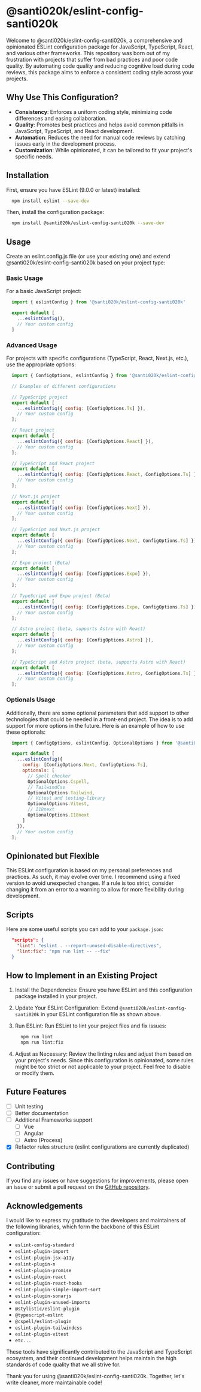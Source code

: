# @santi020k/eslint-config-santi020k

Welcome to @santi020k/eslint-config-santi020k, a comprehensive and opinionated ESLint configuration package for JavaScript, TypeScript, React, and various other frameworks. This repository was born out of my frustration with projects that suffer from bad practices and poor code quality. By automating code quality and reducing cognitive load during code reviews, this package aims to enforce a consistent coding style across your projects.

## Why Use This Configuration?

- **Consistency**: Enforces a uniform coding style, minimizing code differences and easing collaboration.
- **Quality**: Promotes best practices and helps avoid common pitfalls in JavaScript, TypeScript, and React development.
- **Automation**: Reduces the need for manual code reviews by catching issues early in the development process.
- **Customization**: While opinionated, it can be tailored to fit your project's specific needs.

## Installation

First, ensure you have ESLint (9.0.0 or latest) installed:

```bash
  npm install eslint --save-dev
```

Then, install the configuration package:

```bash
  npm install @santi020k/eslint-config-santi020k --save-dev
```

## Usage

Create an eslint.config.js file (or use your existing one) and extend @santi020k/eslint-config-santi020k based on your project type:

### Basic Usage

For a basic JavaScript project:

```js
  import { eslintConfig } from '@santi020k/eslint-config-santi020k'

  export default [
    ...eslintConfig(),
    // Your custom config
  ]
```

### Advanced Usage

For projects with specific configurations (TypeScript, React, Next.js, etc.), use the appropriate options:

```js
  import { ConfigOptions, eslintConfig } from '@santi020k/eslint-config-santi020k';

  // Examples of different configurations

  // TypeScript project
  export default [
    ...eslintConfig({ config: [ConfigOptions.Ts] }),
    // Your custom config
  ];

  // React project
  export default [
    ...eslintConfig({ config: [ConfigOptions.React] }),
    // Your custom config
  ];

  // TypeScript and React project
  export default [
    ...eslintConfig({ config: [ConfigOptions.React, ConfigOptions.Ts] }),
    // Your custom config
  ];

  // Next.js project
  export default [
    ...eslintConfig({ config: [ConfigOptions.Next] }),
    // Your custom config
  ];

  // TypeScript and Next.js project
  export default [
    ...eslintConfig({ config: [ConfigOptions.Next, ConfigOptions.Ts] }),
    // Your custom config
  ];

  // Expo project (Beta)
  export default [
    ...eslintConfig({ config: [ConfigOptions.Expo] }),
    // Your custom config
  ];

  // TypeScript and Expo project (Beta)
  export default [
    ...eslintConfig({ config: [ConfigOptions.Expo, ConfigOptions.Ts] }),
    // Your custom config
  ];

  // Astro project (beta, supports Astro with React)
  export default [
    ...eslintConfig({ config: [ConfigOptions.Astro] }),
    // Your custom config
  ];

  // TypeScript and Astro project (beta, supports Astro with React)
  export default [
    ...eslintConfig({ config: [ConfigOptions.Astro, ConfigOptions.Ts] }),
    // Your custom config
  ];
```

### Optionals Usage

Additionally, there are some optional parameters that add support to other technologies that could be needed in a front-end project. The idea is to add support for more options in the future. Here is an example of how to use these optionals:

```js
  import { ConfigOptions, eslintConfig, OptionalOptions } from '@santi020k/eslint-config-santi020k';

  export default [
    ...eslintConfig({
      config: [ConfigOptions.Next, ConfigOptions.Ts],
      optionals: [
        // Spell checker
        OptionalOptions.Cspell,
        // TailwindCss
        OptionalOptions.Tailwind,
        // Vitest and testing-library
        OptionalOptions.Vitest,
        // I18next
        OptionalOptions.I18next
      ]
    }),
    // Your custom config
  ];
```

## Opinionated but Flexible

This ESLint configuration is based on my personal preferences and practices. As such, it may evolve over time. I recommend using a fixed version to avoid unexpected changes. If a rule is too strict, consider changing it from an error to a warning to allow for more flexibility during development.

## Scripts

Here are some useful scripts you can add to your `package.json`:

```json
  "scripts": {
    "lint": "eslint . --report-unused-disable-directives",
    "lint:fix": "npm run lint -- --fix"
  }
```

## How to Implement in an Existing Project

1. Install the Dependencies: Ensure you have ESLint and this configuration package installed in your project.

2. Update Your ESLint Configuration: Extend `@santi020k/eslint-config-santi020k` in your ESLint configuration file as shown above.

3. Run ESLint: Run ESLint to lint your project files and fix issues:

    ```bash
      npm run lint
      npm run lint:fix
    ```

4. Adjust as Necessary: Review the linting rules and adjust them based on your project's needs. Since this configuration is opinionated, some rules might be too strict or not applicable to your project. Feel free to disable or modify them.

## Future Features

- [ ] Unit testing
- [ ] Better documentation
- [ ] Additional Frameworks support
  - [ ] Vue
  - [ ] Angular
  - [ ] Astro (Process)
- [X] Refactor rules structure (eslint configurations are currently duplicated)

## Contributing

If you find any issues or have suggestions for improvements, please open an issue or submit a pull request on the [GitHub repository](https://github.com/santi020k/eslint-config-santi020k).

## Acknowledgements

I would like to express my gratitude to the developers and maintainers of the following libraries, which form the backbone of this ESLint configuration:

- `eslint-config-standard`
- `eslint-plugin-import`
- `eslint-plugin-jsx-a11y`
- `eslint-plugin-n`
- `eslint-plugin-promise`
- `eslint-plugin-react`
- `eslint-plugin-react-hooks`
- `eslint-plugin-simple-import-sort`
- `eslint-plugin-sonarjs`
- `eslint-plugin-unused-imports`
- `@stylistic/eslint-plugin`
- `@typescript-eslint`
- `@cspell/eslint-plugin`
- `eslint-plugin-tailwindcss`
- `eslint-plugin-vitest`
- `etc...`

These tools have significantly contributed to the JavaScript and TypeScript ecosystem, and their continued development helps maintain the high standards of code quality that we all strive for.

Thank you for using @santi020k/eslint-config-santi020k. Together, let's write cleaner, more maintainable code!
